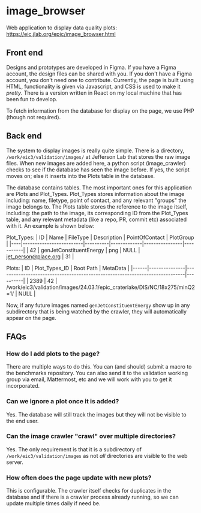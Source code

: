 # image_browser
Web application to display data quality plots: https://eic.jlab.org/epic/image_browser.html

## Front end

Designs and prototypes are developed in Figma. If you have a Figma account, the design files can be shared with you. If you don't have a Figma account, you don't need one to contribute. 
Currently, the page is built using HTML, functionality is given via Javascript, and CSS is used to make it *pretty*.  There is a version written in React on my local machine that has been fun to develop.

To fetch information from the database for display on the page, we use PHP (though not required). 

## Back end  
The system to display images is really quite simple. There is a directory, `/work/eic3/validation/images/` at Jefferson Lab that stores the raw image files. When new images are added here, a python script (image_crawler) checks to see if the database has seen the image before. If yes, the script moves on; else it inserts into the Plots table in the database.

The database contains tables. The most important ones for this application are Plots and Plot_Types. Plot_Types stores information about the image including: name, filetype, point of contact, and any relevant "groups" the image belongs to. The Plots table stores the reference to the image itself, including: the path to the image, its corresponding ID from the Plot_Types table, and any relevant metadata (like a repo, PR, commit etc) associated with it. An example is shown below:


Plot_Types:
| ID | Name                    | FileType | Description | PointOfContact | PlotGroup |
|----|-------------------------|----------|-------------|----------------|-----------|
| 42 | genJetConstituentEnergy | png      | NULL        | jet_person@place.org  | 31        |

Plots: 
| ID   | Plot_Types_ID | Root Path                                                                        | MetaData |
|------|---------------|-----------------------------------------------------------------------------|----------|
| 2389 | 42            | /work/eic3/validation/images/24.03.1/epic_craterlake/DIS/NC/18x275/minQ2=1/ | NULL     |

Now, if any future images named `genJetConstituentEnergy` show up in any subdirectory that is being watched by the crawler, they will automatically appear on the page.

## FAQs  

### How do I add plots to the page?
There are multiple ways to do this. You can (and should) submit a macro to the benchmarks repository. You can also send it to the validation working group via email, Mattermost, etc and we will work with you to get it incorporated. 

### Can we ignore a plot once it is added?
Yes. The database will still track the images but they will not be visible to the end user.

### Can the image crawler "crawl" over multiple directories?
Yes. The only requirement is that it is a subdirectory of `/work/eic3/validation/images` as not *all* directories are visible to the web server. 

### How often does the page update with new plots?
This is configurable. The crawler itself checks for duplicates in the database and if there is a crawler process already running, so we can update multiple times daily if need be. 







